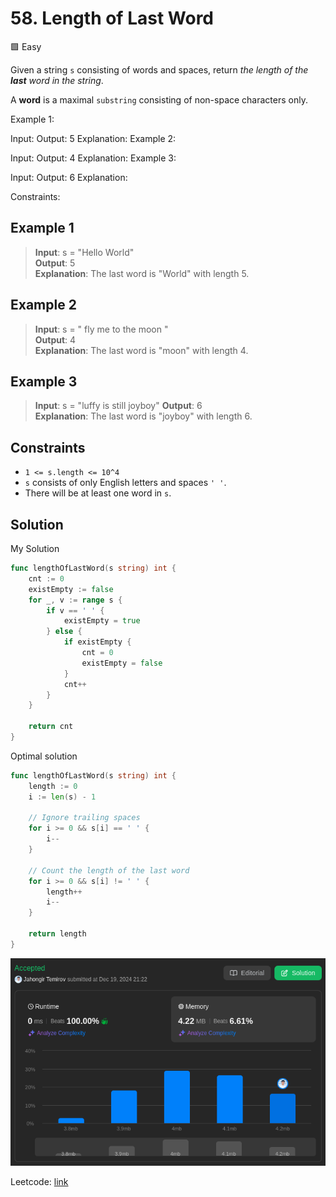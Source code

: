 # 58. Length of Last Word

🟩 Easy

Given a string `s` consisting of words and spaces, return *the length of the **last** word in the string*.

A **word** is a maximal `substring` consisting of non-space characters only.

Example 1:

Input: 
Output: 5
Explanation: 
Example 2:

Input: 
Output: 4
Explanation: 
Example 3:

Input: 
Output: 6
Explanation: 
 

Constraints:



## Example 1

> **Input**: s = "Hello World" \
> **Output**: 5 \
> **Explanation**: The last word is "World" with length 5.

## Example 2

> **Input**: s = "   fly me   to   the moon  " \
> **Output**: 4 \
> **Explanation**: The last word is "moon" with length 4.

## Example 3

> **Input**: s = "luffy is still joyboy"
> **Output**: 6 \
> **Explanation**: The last word is "joyboy" with length 6.

## Constraints

* `1 <= s.length <= 10^4`
* `s` consists of only English letters and spaces `' '`.
* There will be at least one word in `s`.

## Solution

My Solution

```go
func lengthOfLastWord(s string) int {
    cnt := 0
    existEmpty := false
    for _, v := range s {
        if v == ' ' {
            existEmpty = true
        } else {
            if existEmpty {
                cnt = 0
                existEmpty = false
            }
            cnt++
        }
    }

    return cnt
}
```

Optimal solution

```go
func lengthOfLastWord(s string) int {
    length := 0
    i := len(s) - 1

    // Ignore trailing spaces
    for i >= 0 && s[i] == ' ' {
        i--
    }

    // Count the length of the last word
    for i >= 0 && s[i] != ' ' {
        length++
        i--
    }

    return length
}
```

![result](58.png)

Leetcode: [link](https://leetcode.com/problems/length-of-last-word/description)
